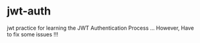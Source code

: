 # jwt-auth
jwt practice for learning the JWT Authentication Process ... However,
Have to fix some issues !!!
